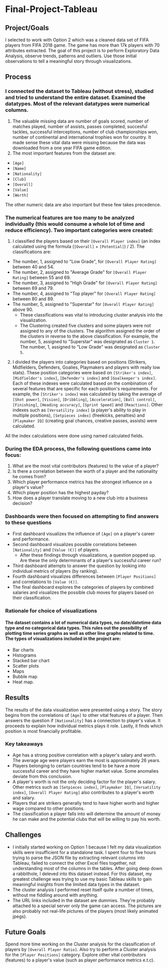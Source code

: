 # Final-Project-Tableau

## Project/Goals

I selected to work with Option 2 which was a cleaned data set of FIFA players from FIFA 2018 game. The game has more than 17k players with 70 attributes extracted. The goal of this project is to perform Exploratory Data Analysis, observe trends, patterns and outliers. Use those initial observations to tell a meaningful story through visualizations.

## Process
### I connected the dataset to Tableau (without stress), studied and tried to understand the entire dataset. Examined the datatypes. Most of the relevant datatypes were numerical columns.

1. The valuable missing data are number of goals scored, number of matches played, number of assists, passes completed, succesful tackles, successful interceptions, number of club championships won, number of continental and international trophies won for country. It made sense these vital data were missing because the data was downloaded from a one year FIFA game edition.
2. The most important features from the dataset are:
 - `[Age]`
 - `[Name]`
 - `[Nationality]`
 - `[Club]`
 - `[Overall]`
 - `[Value]`
 - `[Worth]`

The other numeric data are also important but these few takes precedence.

### The numerical features are too many to be analyzed individually (this would consume a whole lot of time and reduce efficiency). Two important categories were created:

1. I classified the players based on their `[Overall Player index]` (an index calculated using the formula (`[Overall]` + `[Potential]`) / 2). The classifications are:
 - The number, 1, assigned to "Low Grade", for `[Overall Player Rating]` between 40 and 54.
 - The number, 2, assigned to "Average Grade" for `[Overall Player Rating]` between 55 and 69.
 - The number, 3, assigned to "High Grade" for `[Overall Player Rating]` between 69 and 79.
 - The number, 4, assigned to "Top player" for `[Overall Player Rating]` between 80 and 89.
 - The number, 5, assigned to "Superstar" for `[Overall Player Rating]` above 90. 
     - These classifications was vital to introducing cluster analysis into the visualization.
     - The Clustering created five clusters and some players were not assigned to any of the clusters. The algorithm assigned the order of the clusters in reverse to the above classification. For example, the number, 5, assigned to "Superstar" was designated as `Cluster 1`. The number, 1, assigned to "Low Grade" was designated as `Cluster 5`.

2. I divided the players into  categories based on positions (Strikers, Midfielders, Defenders, Goalies, Playmakers and players with really low stats). These position categories were based on `[Striker's index]`, `[Midfielder's index]`, `[Defender's index]` and `[Goalkeeper's index]`. Each of these indexes were calculated based on the combination of several features that are specific for each position's requirements. For example, the `[Striker's index]` was calculated by taking the average of `[Shot power]`, `[Vision]`, `[Dribbling]`, `[Acceleration]`, `[Ball control]`, `[Finishing]`, `[Heading accuracy]`, `[Sprint Speed]` and `[Reactions]`. Other indexes such as `[Versatility index]` (a player's ability to play in multiple positions), `[Setpieces index]` (freekicks, penalties) and `[Playmaker IQ]` (creating goal chances, creative passes, assists) were calculated.

All the index calculations were done using named calculated fields.

### During the EDA process, the following questions came into focus:
1. What are the most vital contributors (features) to the value of a player?
2. Is there a correlation between the worth of a player and the nationality he comes from?
3. Which player performance metrics has the strongest influence on a player's value?
4. Which player position has the highest payday?
5. How does a player translate moving to a new club into a business decision?

### Dashboards were then focused on attempting to find answers to these questions
 - First dashboard visualizes the influence of `[Age]` on a player's career and performance.
 - Second dashboard visualizes possible correlations between `[Nationality]` and `[Value (€)]` of players.
    - After these findings through visualizations, a question popped up. Are these the only determinants of a player's successful career run?
 - Third dashboard attempts to answer the question by looking into individual metrics of players (by ranking).
 - Fourth dashboard visualizes differences between `[Player Positions]` and correlations to `[Value (€)]`.
 - The final dashboard explores the categories of players by combined salaries and visualizes the possible club moves for players based on their classification.

### Rationale for choice of visualizations
####  The dataset contains a lot of numerical data types, no date/datetime data type and no categorical data types. This rules out the possibility of plotting time series graphs as well as other line graphs related to time. The types of visualizations included in the project are:
 - Bar charts
 - Histograms
 - Stacked bar chart
 - Scatter plots
 - Maps
 - Bubble map
 - Heat map.

## Results
The results of the data visualization were presented using a story. The story begins from the correlations of `[Age]` to other vital features of a player. Then answers the question if `[Nationality]` has a connection to player's value. It proceeds to explain how individual metrics plays it role. Lastly, it finds which position is most financially profitable.

### Key takeaways
 - Age has a strong positive correlation with a player's salary and worth. The average age were players earn the most is approximately 26 years.
 - Players belonging to certain countries tend to be have a more successful career and they have higher market value. Some anomalies deviate from this conclusion.
 - A player's worth is not the only deciding factor for the player's salary. Other metrics such as `[Setpieces index]`, `[Playmaker IQ]`, `[Versatility index]`, `[Overall Player Rating]` also contributes to a player's worth and salary.
 - Players that are strikers generally tend to have higher worth and higher wage compared to other positions.
 - The classification a player falls into will determine the amount of money he can make and the potential clubs that will be willing to pay his worth.


## Challenges 
 - I initially started working on Option 1 because I felt my data visualization skills were insufficient for a standalone task. I spent four to five hours trying to parse the JSON file by extracting relevant columns into Tableau, failed to connect the other Excel files together, not understanding most of the columns in the tables. After going deep down a rabbithole, I deleved into this dataset instead. For this dataset, my greatest challenge was trying to use my basic Tableau skills to gain meaningful insights from the limited data types in the dataset.
 - The cluster analysis I performed reset itself quite a number of times, without me fiddling around with anything.
 - The URL links included in the dataset are dummies. They're probably attached to a special server only the game can access. The pictures are also probably not real-life pictures of the players (most likely animated jpegs).

## Future Goals
Spend more time working on the Cluster analysis for the classification of players by `[Overall Player Ratio]`. Also try to perform a Cluster analysis for the `[Player Positions]` category. Explore other vital contributors (features) to a player's value (such as player performance metrics e.t.c).
